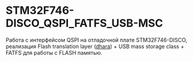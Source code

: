 # STM32F746-DISCO_QSPI_FATFS_USB-MSC
Работа с интерфейсом QSPI на отладочной плате STM32F746-DISCO, реализация Flash translation layer ([dhara](https://github.com/dlbeer/dhara)) + USB mass storage class + FATFS для работы с FLASH памятью.
